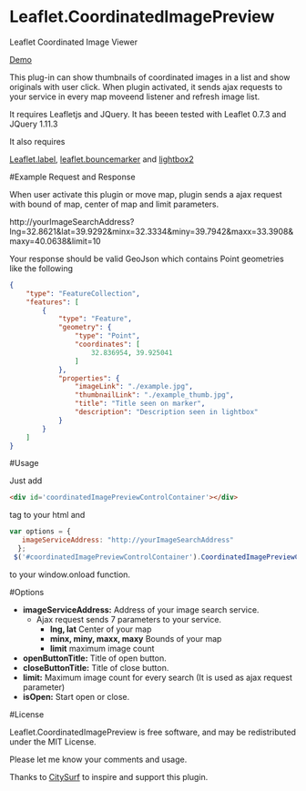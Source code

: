 # Leaflet.CoordinatedImagePreview
Leaflet Coordinated Image Viewer

<a href="https://utahemre.github.io/coordinatedimagepreviewdemo.html" target="_blank">Demo</a>

This plug-in can show thumbnails of coordinated images in a list and show originals with user click. When plugin activated, it sends ajax requests to your service in every map moveend listener and refresh image list.

It requires Leafletjs and JQuery. It has beeen tested with Leaflet 0.7.3 and JQuery 1.11.3

It also requires

<a href="https://github.com/Leaflet/Leaflet.label" target="_blank">Leaflet.label</a>, 
<a href="https://github.com/maximeh/leaflet.bouncemarker" target="_blank">leaflet.bouncemarker</a> and 
<a href="https://github.com/lokesh/lightbox2/" target="_blank">lightbox2</a>

#Example Request and Response

When user activate this plugin or move map, plugin sends a ajax request with bound of map, center of map and limit parameters. 

http://yourImageSearchAddress?lng=32.8621&lat=39.9292&minx=32.3334&miny=39.7942&maxx=33.3908&maxy=40.0638&limit=10 

Your response should be valid GeoJson which contains Point geometries like the following

```json
{
    "type": "FeatureCollection",
    "features": [
        {
            "type": "Feature",
            "geometry": {
                "type": "Point",
                "coordinates": [
                    32.836954, 39.925041
                ]
            },
            "properties": {
                "imageLink": "./example.jpg",
                "thumbnailLink": "./example_thumb.jpg",
                "title": "Title seen on marker",
                "description": "Description seen in lightbox"
            }
        }
    ]
}
```

#Usage

Just add   
```html
<div id='coordinatedImagePreviewControlContainer'></div>
```
tag to your html and  
```javascript
var options = {
   imageServiceAddress: "http://yourImageSearchAddress"
  };
 $('#coordinatedImagePreviewControlContainer').CoordinatedImagePreviewControl(options);
```
to your window.onload function.

#Options

- **imageServiceAddress:** Address of your image search service. 
  - Ajax request sends 7 parameters to your service.
    - **lng, lat** Center of your map
    - **minx, miny, maxx, maxy** Bounds of your map
    - **limit** maximum image count
- **openButtonTitle:** Title of open button.  
- **closeButtonTitle:** Title of close button.  
- **limit:** Maximum image count for every search (It is used as ajax request parameter)
- **isOpen:** Start open or close.

#License

Leaflet.CoordinatedImagePreview is free software, and may be redistributed under the MIT License. 

Please let me know your comments and usage. 

Thanks to <a href="http://www.citysurf.com.tr" target="_blank">CitySurf</a> to inspire and support this plugin.






